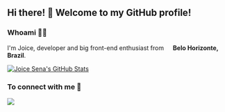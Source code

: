 ## Hi there! 👋 Welcome to my GitHub profile!

### Whoami 👩‍💻
I'm Joice, developer and big front-end enthusiast from <img src="https://image.flaticon.com/icons/svg/197/197386.svg" width="13"/> <b>Belo Horizonte, Brazil</b>.

[![Joice Sena's GitHub Stats](https://github-readme-stats.vercel.app/api?username=joicesena&show_icons=true&theme=dark&count_private=true)](https://github.com/joicesena)

### To connect with me 🚀 

<a href="https://www.linkedin.com/in/joicesena/" target="_blank"><img src="https://img.shields.io/badge/linkedin-%230077B5.svg?&style=for-the-badge&logo=linkedin&logoColor=white"/></a>
